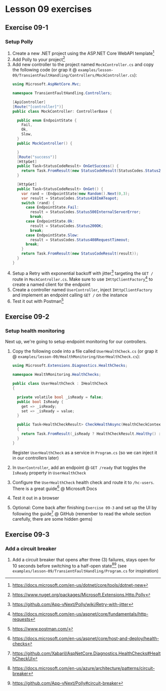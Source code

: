 # Lesson 09 exercises
## Exercise 09-1
### Setup Polly
1. Create a new .NET project using the ASP.NET Core WebAPI template[^5]
2. Add Polly to your project[^4]
3. Add new controller to the project named `MockController.cs` and copy the following code (or grap it @ `examples/lesson-09/TransientFaultHandling/Controllers/MockController.cs`):
    ```cs
    using Microsoft.AspNetCore.Mvc;

    namespace TransientFaultHandling.Controllers;

    [ApiController]
    [Route("[controller]")]
    public class MockController: ControllerBase {

      public enum EndpointState {
        Fail,
        Ok,
        Slow,
      }
      public MockController() {

      }
      [Route("success")]
      [HttpGet]
      public Task<StatusCodeResult> OnGetSuccess() {
        return Task.FromResult(new StatusCodeResult(StatusCodes.Status200OK));
      }

      [HttpGet]
      public Task<StatusCodeResult> OnGet() {
        var rand = (EndpointState)new Random().Next(0,3);
        var result = StatusCodes.Status418ImATeapot;
        switch (rand) {
          case EndpointState.Fail:
            result = StatusCodes.Status500InternalServerError;
            break;
          case EndpointState.Ok:
            result = StatusCodes.Status200OK;
            break;
          case EndpointState.Slow:
            result = StatusCodes.Status408RequestTimeout;
          break;
        }
        return Task.FromResult(new StatusCodeResult(result));
      }
    }
    ```
4. Setup a Retry with exponential backoff with jitter[^1] targeting the `GET /` route in `MockController.cs`. Make sure to use `IHttpClientFactory`[^9] to create a named client for the endpoint
5. Create a controller named `UserController`, inject `IHttpClientFactory` and implement an endpoint calling `GET /` on the instance
6. Test it out with Postman[^6]

## Exercise 09-2
### Setup health monitoring
Next up, we're going to setup endpoint monitoring for our controllers.

1. Copy the following code into a file called `UserHealthCheck.cs` (or grap it @ `examples/lesson-09/HealthMonitoring/UserHealthCheck.cs`):

    ```cs
    using Microsoft.Extensions.Diagnostics.HealthChecks;

    namespace HealthMonitoring.HealthChecks;

    public class UserHealthCheck : IHealthCheck 
    {

      private volatile bool _isReady = false;
      public bool IsReady { 
        get => _isReady;
        set => _isReady = value; 
      }

      public Task<HealthCheckResult> CheckHealthAsync(HealthCheckContext context, CancellationToken cancellationToken = default) 
      {
        return Task.FromResult(_isReady ? HealthCheckResult.Healthy() : HealthCheckResult.Unhealthy());
      }
    }
    ```

    Register `UserHealthCheck` as a service in `Program.cs` (so we can inject it in our controllers later)
2. In `UserController`, add an endpoint @ `GET /ready` that toggles the `IsReady` property in `UserHealthCheck`
3. Configure the `UserHealthCheck` health check and route it to `/hc-users`. There is a great guide[^7] @ Microsoft Docs
4. Test it out in a browser
5. Optional: Come back after finishing `Exercise 09-3` and set up the UI by following the guide[^8] @ GitHub (remember to read the whole section carefully, there are some hidden gems)

## Exercise 09-3
### Add a circuit breaker
1. Add a circuit breaker that opens after three (3) failures, stays open for 10 seconds before switching to a half-open state[^2][^3] (see `examples/lesson-09/TransientFaultHandling/Program.cs` for inspiration)

[^1]: https://github.com/App-vNext/Polly/wiki/Retry-with-jitter
[^2]: https://docs.microsoft.com/en-us/azure/architecture/patterns/circuit-breaker
[^3]: https://github.com/App-vNext/Polly#circuit-breaker
[^4]: https://www.nuget.org/packages/Microsoft.Extensions.Http.Polly
[^5]: https://docs.microsoft.com/en-us/dotnet/core/tools/dotnet-new
[^6]: https://www.postman.com/
[^7]: https://docs.microsoft.com/en-us/aspnet/core/host-and-deploy/health-checks
[^8]: https://github.com/Xabaril/AspNetCore.Diagnostics.HealthChecks#HealthCheckUI
[^9]: https://docs.microsoft.com/en-us/aspnet/core/fundamentals/http-requests